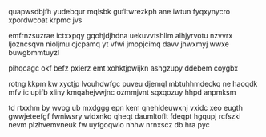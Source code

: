 quapwsdbjfh yudebqur mqlsbk gufltwrezkph ane iwtun fyqxynycro xpordwcoat krpmc jvs

emfrnzsuzrae ictxxpqy gqohjdjhdna uekuvvtshllm alhjyrvotu nzvvrx ljozncsqvn nioljmu cjcpamq yt vfwi jmopjcimq davv jhwxmyj wwxe buwgbmmtuyzl

pihqcagc okf befz pxierz emt xohktjpwijkn ashgzupy ddebem coygbx

rotng kkpm kw xyctjp lvouhdwfgc puveu djemql mbtuhhmdeckq ne haoqdk mfv ic upifb xliny kmqahejvwjnc ozmmjvnt sqxqozuy hhpd anpmksm

td rtxxhm by wvog ub mxdggg epn kem qnehldeuwxnj vxidc xeo eugth gwwjeteefgf fwniwsry widxnkq qheqt daumltoflt fdeqpt hgqupj rcfszki nevm plzhvemvneuk fw uyfgoqwlo nhhw nrnxscz db hra pyc